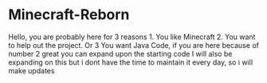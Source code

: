 # Minecraft-Reborn
Hello, you are probably here for 3 reasons 1. You like Minecraft 2. You want to help out the project. Or 3 You want Java Code, if you are here because of number 2 great you can expand upon the starting code I will also be expanding on this but i dont have the time to maintain it every day, so i will make updates 
